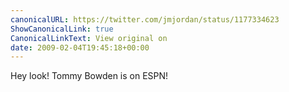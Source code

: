 ```yaml
---
canonicalURL: https://twitter.com/jmjordan/status/1177334623
ShowCanonicalLink: true
CanonicalLinkText: View original on
date: 2009-02-04T19:45:18+00:00
---
```

Hey look! Tommy Bowden is on ESPN!